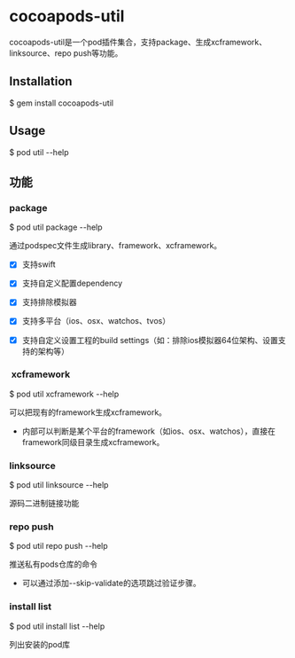 # cocoapods-util

cocoapods-util是一个pod插件集合，支持package、生成xcframework、linksource、repo push等功能。

## Installation

$ gem install cocoapods-util

## Usage

$ pod util --help

## 功能

### package

$ pod util package --help

通过podspec文件生成library、framework、xcframework。

- [x] 支持swift
- [x] 支持自定义配置dependency
- [x] 支持排除模拟器
- [x] 支持多平台（ios、osx、watchos、tvos）
- [x] 支持自定义设置工程的build settings（如：排除ios模拟器64位架构、设置支持的架构等）
    

###  xcframework

$ pod util xcframework --help

可以把现有的framework生成xcframework。

- 内部可以判断是某个平台的framework（如ios、osx、watchos），直接在framework同级目录生成xcframework。

### linksource

$ pod util linksource --help

源码二进制链接功能

### repo push

$ pod util repo push --help

推送私有pods仓库的命令

- 可以通过添加--skip-validate的选项跳过验证步骤。

### install list

$ pod util install list --help

列出安装的pod库